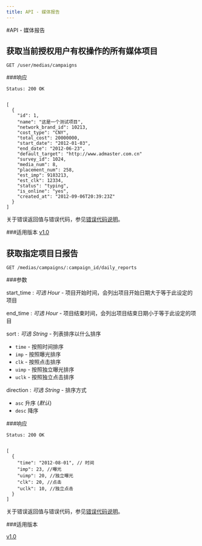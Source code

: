 ```yaml
---
title: API - 媒体报告
---
```

#API - 媒体报告

<h2 id="p1">获取当前授权用户有权操作的所有媒体项目</h2>

    GET /user/medias/campaigns

###响应
<pre class="headers">
<code>Status: 200 OK
</code></pre>
<pre class="highlight">
<code class="language-javascript">
[
  {
    "id": 1,
    "name": "这是一个测试项目",
    "network_brand_id": 10213,
    "cost_type": "CNY",
    "total_cost": 20000000,
    "start_date": "2012-01-03",
    "end_date": "2012-06-23",
    "default_target": "http://www.admaster.com.cn"
    "survey_id": 1024,
    "media_num": 8,
    "placement_num": 258,
    "est_imp": 9183213,
    "est_clk": 12334,
    "status": "typing",
    "is_online": "yes",
    "created_at": "2012-09-06T20:39:23Z"
  }
]
</code></pre>

关于错误返回值与错误代码，参见[错误代码说明][apiCommon]。


###适用版本
[v1.0][version]


<h2 id="p2">获取指定项目日报告</h2>

    GET /medias/campaigns/:campaign_id/daily_reports

###参数

start\_time
: _可选_ *Hour* - 项目开始时间，会列出项目开始日期大于等于此设定的项目

end\_time
: _可选_ *Hour* - 项目结束时间，会列出项目结束日期小于等于此设定的项目

sort
: _可选_ *String* - 列表排序以什么排序

* `time` - 按照时间排序
* `imp` - 按照曝光排序
* `clk` - 按照点击排序
* `uimp` - 按照独立曝光排序
* `uclk` - 按照独立点击排序

direction
: _可选_ *String* - 排序方式

* `asc` 升序 (_默认_)
* `desc` 降序

###响应
<pre class="headers">
<code>Status: 200 OK
</code></pre>
<pre class="highlight">
<code class="language-javascript">
[
  {
    "time": "2012-08-01", // 时间
    "imp": 23, //曝光
    "uimp": 20, //独立曝光
    "clk": 20, //点击
    "uclk": 10, //独立点击
  }
]
</code></pre>

关于错误返回值与错误代码，参见[错误代码说明][apiCommon]。


###适用版本

[v1.0][version]


[version]: /trackmaster/v1/apiVersion/
[apiCommon]:/trackmaster/v1/apiCommon/#p5
